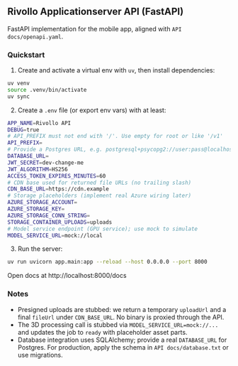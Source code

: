 ## Rivollo Applicationserver API (FastAPI)

FastAPI implementation for the mobile app, aligned with `API docs/openapi.yaml`.

### Quickstart

1. Create and activate a virtual env with `uv`, then install dependencies:

```bash
uv venv
source .venv/bin/activate
uv sync
```

2. Create a `.env` file (or export env vars) with at least:

```bash
APP_NAME=Rivollo API
DEBUG=true
# API_PREFIX must not end with '/'. Use empty for root or like '/v1'
API_PREFIX=
# Provide a Postgres URL, e.g. postgresql+psycopg2://user:pass@localhost:5432/rivollo
DATABASE_URL=
JWT_SECRET=dev-change-me
JWT_ALGORITHM=HS256
ACCESS_TOKEN_EXPIRES_MINUTES=60
# CDN base used for returned file URLs (no trailing slash)
CDN_BASE_URL=https://cdn.example
# Storage placeholders (implement real Azure wiring later)
AZURE_STORAGE_ACCOUNT=
AZURE_STORAGE_KEY=
AZURE_STORAGE_CONN_STRING=
STORAGE_CONTAINER_UPLOADS=uploads
# Model service endpoint (GPU service); use mock to simulate
MODEL_SERVICE_URL=mock://local
```

3. Run the server:

```bash
uv run uvicorn app.main:app --reload --host 0.0.0.0 --port 8000
```

Open docs at http://localhost:8000/docs

### Notes
- Presigned uploads are stubbed: we return a temporary `uploadUrl` and a final `fileUrl` under `CDN_BASE_URL`. No binary is proxied through the API.
- The 3D processing call is stubbed via `MODEL_SERVICE_URL=mock://...` and updates the job to `ready` with placeholder asset parts.
- Database integration uses SQLAlchemy; provide a real `DATABASE_URL` for Postgres. For production, apply the schema in `API docs/database.txt` or use migrations.
